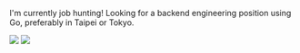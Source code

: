 I'm currently job hunting! Looking for a backend engineering position using Go, preferably in Taipei or Tokyo.

![](http://github-profile-summary-cards.vercel.app/api/cards/repos-per-language?username=ksw2000&theme=github)
![](http://github-profile-summary-cards.vercel.app/api/cards/stats?username=ksw2000&theme=github)
